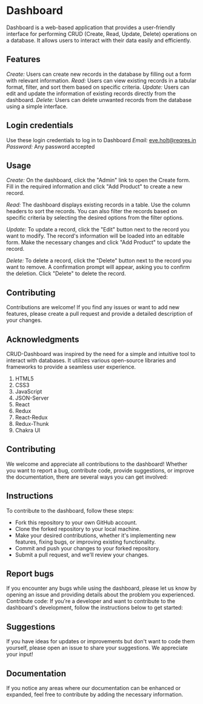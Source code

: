 # Dashboard

Dashboard is a web-based application that provides a user-friendly interface for performing CRUD (Create, Read, Update, Delete) operations on a database. It allows users to interact with their data easily and efficiently.

## Features
_Create:_ Users can create new records in the database by filling out a form with relevant information.
_Read:_ Users can view existing records in a tabular format, filter, and sort them based on specific criteria.
_Update:_ Users can edit and update the information of existing records directly from the dashboard.
_Delete:_ Users can delete unwanted records from the database using a simple interface.

## Login credentials
Use these login credentials to log in to Dashboard
_Email:_ eve.holt@reqres.in
_Password:_ Any password accepted


## Usage
_Create:_ On the dashboard, click the "Admin" link to open the Create form. Fill in the required information and click "Add Product" to create a new record.

_Read:_ The dashboard displays existing records in a table. Use the column headers to sort the records. You can also filter the records based on specific criteria by selecting the desired options from the filter options.

_Update:_ To update a record, click the "Edit" button next to the record you want to modify. The record's information will be loaded into an editable form. Make the necessary changes and click "Add Product" to update the record.

_Delete:_ To delete a record, click the "Delete" button next to the record you want to remove. A confirmation prompt will appear, asking you to confirm the deletion. Click "Delete" to delete the record.

## Contributing
Contributions are welcome! If you find any issues or want to add new features, please create a pull request and provide a detailed description of your changes.

## Acknowledgments
CRUD-Dashboard was inspired by the need for a simple and intuitive tool to interact with databases. It utilizes various open-source libraries and frameworks to provide a seamless user experience.

1. HTML5
2. CSS3
3. JavaScript
4. JSON-Server
5. React
6. Redux
7. React-Redux
8. Redux-Thunk
9. Chakra UI
   
## Contributing
We welcome and appreciate all contributions to the dashboard! Whether you want to report a bug, contribute code, provide suggestions, or improve the documentation, there are several ways you can get involved:

## Instructions
To contribute to the dashboard, follow these steps:

- Fork this repository to your own GitHub account.
- Clone the forked repository to your local machine.
- Make your desired contributions, whether it's implementing new features, fixing bugs, or improving existing functionality.
- Commit and push your changes to your forked repository.
- Submit a pull request, and we'll review your changes.


## Report bugs
If you encounter any bugs while using the dashboard, please let us know by opening an issue and providing details about the problem you experienced.
Contribute code: If you're a developer and want to contribute to the dashboard's development, follow the instructions below to get started:

## Suggestions
If you have ideas for updates or improvements but don't want to code them yourself, please open an issue to share your suggestions. We appreciate your input!

## Documentation
If you notice any areas where our documentation can be enhanced or expanded, feel free to contribute by adding the necessary information.
